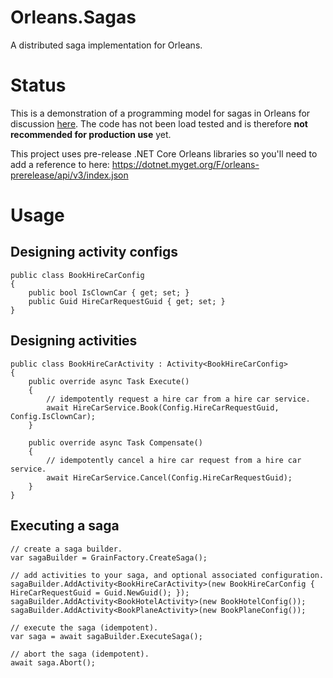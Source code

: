 # Orleans.Sagas
A distributed saga implementation for Orleans.

# Status
This is a demonstration of a programming model for sagas in Orleans for discussion [here](https://github.com/dotnet/orleans/issues/3378). The code has not been load tested and is therefore **not recommended for production use** yet.

This project uses pre-release .NET Core Orleans libraries so you'll need to add a reference to here:
https://dotnet.myget.org/F/orleans-prerelease/api/v3/index.json

# Usage


## Designing activity configs
```
public class BookHireCarConfig
{
    public bool IsClownCar { get; set; }
    public Guid HireCarRequestGuid { get; set; }
}
```

## Designing activities
```
public class BookHireCarActivity : Activity<BookHireCarConfig>
{
    public override async Task Execute()
    {
        // idempotently request a hire car from a hire car service.
        await HireCarService.Book(Config.HireCarRequestGuid, Config.IsClownCar);
    }

    public override async Task Compensate()
    {
        // idempotently cancel a hire car request from a hire car service.
        await HireCarService.Cancel(Config.HireCarRequestGuid);
    }
}
```

## Executing a saga
```
// create a saga builder.
var sagaBuilder = GrainFactory.CreateSaga();

// add activities to your saga, and optional associated configuration.
sagaBuilder.AddActivity<BookHireCarActivity>(new BookHireCarConfig { HireCarRequestGuid = Guid.NewGuid(); });
sagaBuilder.AddActivity<BookHotelActivity>(new BookHotelConfig());
sagaBuilder.AddActivity<BookPlaneActivity>(new BookPlaneConfig());

// execute the saga (idempotent).
var saga = await sagaBuilder.ExecuteSaga();

// abort the saga (idempotent).
await saga.Abort();
```
